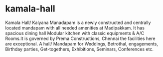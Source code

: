 # kamala-hall
Kamala Hall/ Kalyana Manadapam is a newly constructed and centrally located mandapam with all needed amenities at Madipakkam. It has spacious dining hall Modular kitchen with classic equipments &amp; A/C Rooms.It is governed by Prema Constructions, Chennai the facilities here are exceptional. A hall/ Mandapam for Weddings, Betrothal, engagements, Birthday parties, Get-togethers, Exhibitions, Seminars, Conferences etc. 
